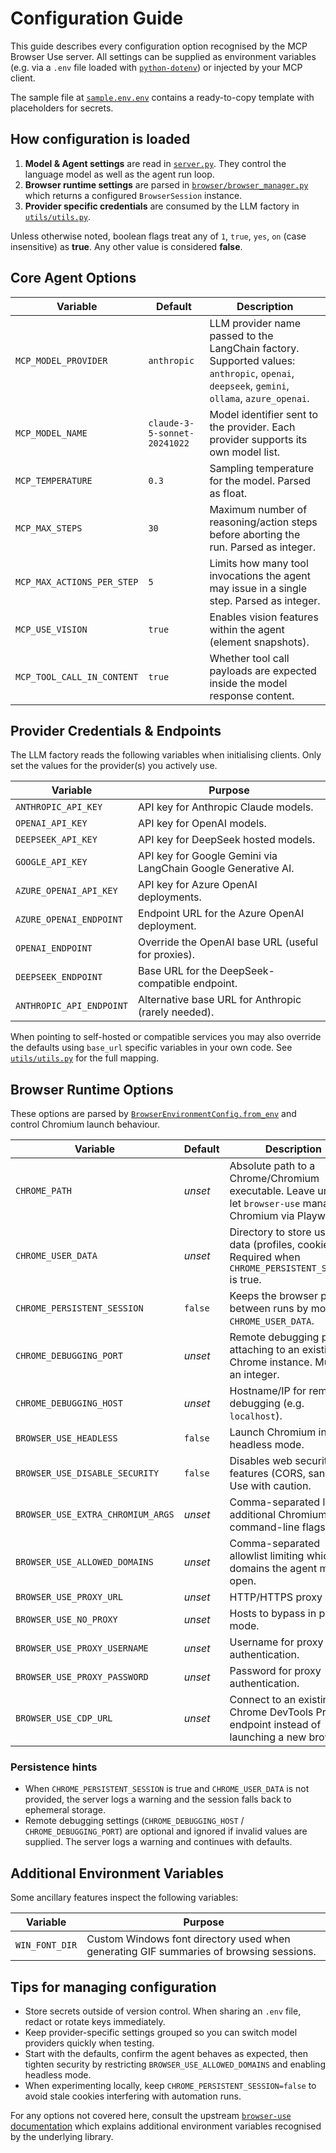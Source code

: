 # Configuration Guide

This guide describes every configuration option recognised by the MCP Browser Use server. All settings can be supplied as environment variables (e.g. via a `.env` file loaded with [`python-dotenv`](https://pypi.org/project/python-dotenv/)) or injected by your MCP client.

The sample file at [`sample.env.env`](../sample.env.env) contains a ready-to-copy template with placeholders for secrets.

## How configuration is loaded

1. **Model & Agent settings** are read in [`server.py`](../src/mcp_browser_use/server.py). They control the language model as well as the agent run loop.
2. **Browser runtime settings** are parsed in [`browser/browser_manager.py`](../src/mcp_browser_use/browser/browser_manager.py) which returns a configured `BrowserSession` instance.
3. **Provider specific credentials** are consumed by the LLM factory in [`utils/utils.py`](../src/mcp_browser_use/utils/utils.py).

Unless otherwise noted, boolean flags treat any of `1`, `true`, `yes`, `on` (case insensitive) as **true**. Any other value is considered **false**.

## Core Agent Options

| Variable | Default | Description |
| --- | --- | --- |
| `MCP_MODEL_PROVIDER` | `anthropic` | LLM provider name passed to the LangChain factory. Supported values: `anthropic`, `openai`, `deepseek`, `gemini`, `ollama`, `azure_openai`. |
| `MCP_MODEL_NAME` | `claude-3-5-sonnet-20241022` | Model identifier sent to the provider. Each provider supports its own model list. |
| `MCP_TEMPERATURE` | `0.3` | Sampling temperature for the model. Parsed as float. |
| `MCP_MAX_STEPS` | `30` | Maximum number of reasoning/action steps before aborting the run. Parsed as integer. |
| `MCP_MAX_ACTIONS_PER_STEP` | `5` | Limits how many tool invocations the agent may issue in a single step. Parsed as integer. |
| `MCP_USE_VISION` | `true` | Enables vision features within the agent (element snapshots). |
| `MCP_TOOL_CALL_IN_CONTENT` | `true` | Whether tool call payloads are expected inside the model response content. |

## Provider Credentials & Endpoints

The LLM factory reads the following variables when initialising clients. Only set the values for the provider(s) you actively use.

| Variable | Purpose |
| --- | --- |
| `ANTHROPIC_API_KEY` | API key for Anthropic Claude models. |
| `OPENAI_API_KEY` | API key for OpenAI models. |
| `DEEPSEEK_API_KEY` | API key for DeepSeek hosted models. |
| `GOOGLE_API_KEY` | API key for Google Gemini via LangChain Google Generative AI. |
| `AZURE_OPENAI_API_KEY` | API key for Azure OpenAI deployments. |
| `AZURE_OPENAI_ENDPOINT` | Endpoint URL for the Azure OpenAI deployment. |
| `OPENAI_ENDPOINT` | Override the OpenAI base URL (useful for proxies). |
| `DEEPSEEK_ENDPOINT` | Base URL for the DeepSeek-compatible endpoint. |
| `ANTHROPIC_API_ENDPOINT` | Alternative base URL for Anthropic (rarely needed). |

When pointing to self-hosted or compatible services you may also override the defaults using `base_url` specific variables in your own code. See [`utils/utils.py`](../src/mcp_browser_use/utils/utils.py) for the full mapping.

## Browser Runtime Options

These options are parsed by [`BrowserEnvironmentConfig.from_env`](../src/mcp_browser_use/browser/browser_manager.py) and control Chromium launch behaviour.

| Variable | Default | Description |
| --- | --- | --- |
| `CHROME_PATH` | _unset_ | Absolute path to a Chrome/Chromium executable. Leave unset to let `browser-use` manage Chromium via Playwright. |
| `CHROME_USER_DATA` | _unset_ | Directory to store user data (profiles, cookies). Required when `CHROME_PERSISTENT_SESSION` is true. |
| `CHROME_PERSISTENT_SESSION` | `false` | Keeps the browser profile between runs by mounting `CHROME_USER_DATA`. |
| `CHROME_DEBUGGING_PORT` | _unset_ | Remote debugging port for attaching to an existing Chrome instance. Must be an integer. |
| `CHROME_DEBUGGING_HOST` | _unset_ | Hostname/IP for remote debugging (e.g. `localhost`). |
| `BROWSER_USE_HEADLESS` | `false` | Launch Chromium in headless mode. |
| `BROWSER_USE_DISABLE_SECURITY` | `false` | Disables web security features (CORS, sandbox). Use with caution. |
| `BROWSER_USE_EXTRA_CHROMIUM_ARGS` | _unset_ | Comma-separated list of additional Chromium command-line flags. |
| `BROWSER_USE_ALLOWED_DOMAINS` | _unset_ | Comma-separated allowlist limiting which domains the agent may open. |
| `BROWSER_USE_PROXY_URL` | _unset_ | HTTP/HTTPS proxy URL. |
| `BROWSER_USE_NO_PROXY` | _unset_ | Hosts to bypass in proxy mode. |
| `BROWSER_USE_PROXY_USERNAME` | _unset_ | Username for proxy authentication. |
| `BROWSER_USE_PROXY_PASSWORD` | _unset_ | Password for proxy authentication. |
| `BROWSER_USE_CDP_URL` | _unset_ | Connect to an existing Chrome DevTools Protocol endpoint instead of launching a new browser. |

### Persistence hints

- When `CHROME_PERSISTENT_SESSION` is true and `CHROME_USER_DATA` is not provided, the server logs a warning and the session falls back to ephemeral storage.
- Remote debugging settings (`CHROME_DEBUGGING_HOST` / `CHROME_DEBUGGING_PORT`) are optional and ignored if invalid values are supplied. The server logs a warning and continues with defaults.

## Additional Environment Variables

Some ancillary features inspect the following variables:

| Variable | Purpose |
| --- | --- |
| `WIN_FONT_DIR` | Custom Windows font directory used when generating GIF summaries of browsing sessions. |

## Tips for managing configuration

- Store secrets outside of version control. When sharing an `.env` file, redact or rotate keys immediately.
- Keep provider-specific settings grouped so you can switch model providers quickly when testing.
- Start with the defaults, confirm the agent behaves as expected, then tighten security by restricting `BROWSER_USE_ALLOWED_DOMAINS` and enabling headless mode.
- When experimenting locally, keep `CHROME_PERSISTENT_SESSION=false` to avoid stale cookies interfering with automation runs.

For any options not covered here, consult the upstream [`browser-use` documentation](https://github.com/browser-use/browser-use) which explains additional environment variables recognised by the underlying library.
